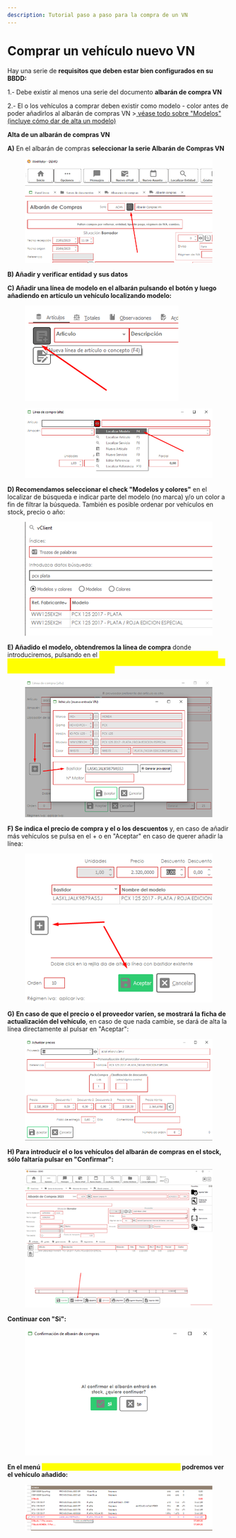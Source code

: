 ```yaml
---
description: Tutorial paso a paso para la compra de un VN
---
```


# Comprar un vehículo nuevo VN

Hay una serie de **requisitos que deben estar bien configurados en su BBDD:**

1.- Debe existir al menos una serie del documento **albarán de compra VN**

2.- El o los vehículos a comprar deben existir como modelo - color antes de poder añadirlos al albarán de compras VN >[ véase todo sobre "Modelos" (incluye cómo dar de alta un modelo)](https://winmotor.gitbook.io/winmotor-automocion/manuales/automocion/comercial-de-vehiculos/modelos)

**Alta de un albarán de compras VN**

**A)** En el albarán de compras **seleccionar la serie Albarán de Compras VN**

<figure><img src="../../.gitbook/assets/imagen (9).png" alt=""><figcaption></figcaption></figure>

**B) Añadir y verificar entidad y sus datos**

**C) Añadir una línea de modelo en el albarán pulsando el botón y luego añadiendo en artículo un vehículo localizando modelo:**

<figure><img src="../../.gitbook/assets/imagen (8).png" alt=""><figcaption></figcaption></figure>

<figure><img src="../../.gitbook/assets/imagen (4) (2).png" alt=""><figcaption></figcaption></figure>

**D) Recomendamos seleccionar el check "Modelos y colores"** en el localizar de búsqueda e indicar parte del modelo (no marca) y/o un color a fin de filtrar la búsqueda. También es posible ordenar por vehículos en stock, precio o año:

<figure><img src="../../.gitbook/assets/imagen (15).png" alt=""><figcaption></figcaption></figure>

**E) Añadido el modelo, obtendremos la línea de compra** donde introduciremos, pulsando en el <mark style="color:yellow;">**+ cada uno de los bastidores del mismo modelo -color. Si añadimos más modelos al albarán, deberán ir añadidos desde su línea de alta en el albarán:**</mark>

<figure><img src="../../.gitbook/assets/imagen (17).png" alt=""><figcaption></figcaption></figure>

**F) Se indica el precio de compra y el o los descuentos** y, en caso de añadir más vehículos se pulsa en el + o en "Aceptar" en caso de querer añadir la línea:

<figure><img src="../../.gitbook/assets/imagen (7).png" alt=""><figcaption></figcaption></figure>

**G)** **En caso de que el precio o el proveedor varíen, se mostrará la ficha de actualización del vehículo**, en caso de que nada cambie, se dará de alta la línea directamente al pulsar en "Aceptar":

<figure><img src="../../.gitbook/assets/imagen (6).png" alt=""><figcaption></figcaption></figure>

**H) Para introducir el o los vehículos del albarán de compras en el stock, sólo faltaría pulsar en "Confirmar":**

<figure><img src="../../.gitbook/assets/imagen (12).png" alt=""><figcaption></figcaption></figure>

**Continuar con "Si":**

<figure><img src="../../.gitbook/assets/imagen (16).png" alt=""><figcaption></figcaption></figure>

**En el menú **<mark style="color:yellow;">**Automoción > Comercial > Stock de vehículos**</mark>** podremos ver el vehículo añadido:**

<figure><img src="../../.gitbook/assets/imagen (14).png" alt=""><figcaption></figcaption></figure>

